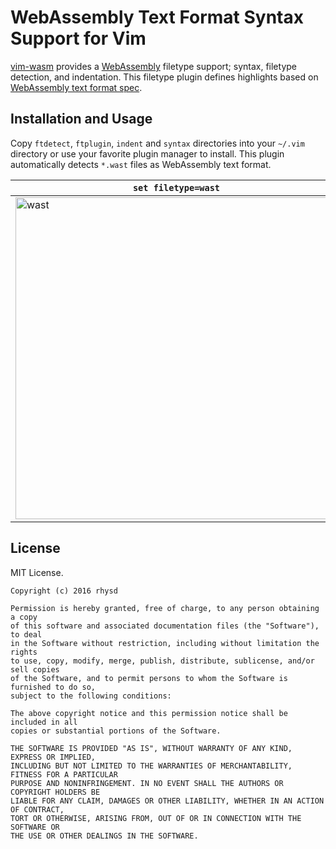 WebAssembly Text Format Syntax Support for Vim
==============================================

[vim-wasm][] provides a [WebAssembly][] filetype support; syntax, filetype detection, and indentation.
This filetype plugin defines highlights based on [WebAssembly text format spec][].

[vim-wasm]: https://github.com/rhysd/vim-wasm
[WebAssembly]: https://github.com/WebAssembly/design
[WebAssembly text format spec]: https://webassembly.github.io/spec/core/text/index.html


## Installation and Usage

Copy `ftdetect`, `ftplugin`, `indent` and `syntax` directories into your `~/.vim` directory or use your
favorite plugin manager to install.
This plugin automatically detects `*.wast` files as WebAssembly text format.

| `set filetype=wast` | `set filetype=lisp` |
|---------------------|---------------------|
| <img width="515" alt="wast" src="https://raw.githubusercontent.com/rhysd/ss/master/vim-wast/wast.png"> | <img width="515" alt="wast" src="https://raw.githubusercontent.com/rhysd/ss/master/vim-wast/lisp.png"> |


## License

MIT License.

    Copyright (c) 2016 rhysd

    Permission is hereby granted, free of charge, to any person obtaining a copy
    of this software and associated documentation files (the "Software"), to deal
    in the Software without restriction, including without limitation the rights
    to use, copy, modify, merge, publish, distribute, sublicense, and/or sell copies
    of the Software, and to permit persons to whom the Software is furnished to do so,
    subject to the following conditions:

    The above copyright notice and this permission notice shall be included in all
    copies or substantial portions of the Software.

    THE SOFTWARE IS PROVIDED "AS IS", WITHOUT WARRANTY OF ANY KIND, EXPRESS OR IMPLIED,
    INCLUDING BUT NOT LIMITED TO THE WARRANTIES OF MERCHANTABILITY, FITNESS FOR A PARTICULAR
    PURPOSE AND NONINFRINGEMENT. IN NO EVENT SHALL THE AUTHORS OR COPYRIGHT HOLDERS BE
    LIABLE FOR ANY CLAIM, DAMAGES OR OTHER LIABILITY, WHETHER IN AN ACTION OF CONTRACT,
    TORT OR OTHERWISE, ARISING FROM, OUT OF OR IN CONNECTION WITH THE SOFTWARE OR
    THE USE OR OTHER DEALINGS IN THE SOFTWARE.

